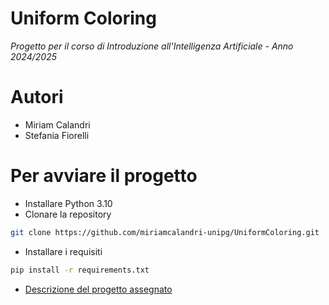 # Uniform Coloring
*Progetto per il corso di Introduzione all'Intelligenza Artificiale - Anno 2024/2025*   

# Autori
- Miriam Calandri
- Stefania Fiorelli

# Per avviare il progetto
- Installare Python 3.10
- Clonare la repository
```bash
git clone https://github.com/miriamcalandri-unipg/UniformColoring.git
```
- Installare i requisiti
```bash
pip install -r requirements.txt
``` 

- [Descrizione del progetto assegnato](/home/miry/personal/curriculum-projects/UniformColoring/ProgettoIntroAI_2122_Coloring.pdf)
